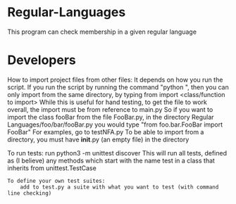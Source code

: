 Regular-Languages
=================

This program can check membership in a given regular language

Developers
==========
How to import project files from other files:
	It depends on how you run the script. If you run the script by running the command "python <name of file>", then you can
	only import from the same directory, by typing from <name of file> import <class/function to import>
	While this is useful for hand testing, to get the file to work overall, the import must be from reference to main.py
	So if you want to import the class fooBar from the file FooBar.py, in the directory Regular Languages/foo/bar/fooBar.py
	you would type "from foo.bar.FooBar import FooBar" 
	For examples, go to testNFA.py 
	To be able to import from a directory, you must have __init__.py (an empty file) in the directory

To run tests:
	run python3 -m unittest discover
	This will run all tests, defined as (I believe) any methods which start with the name test in a class that inherits from unittest.TestCase
	
	To define your own test suites:
		add to test.py a suite with what you want to test (with command line checking)
